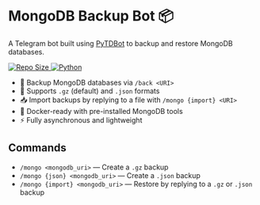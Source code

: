 # MongoDB Backup Bot 📦

A Telegram bot built using [PyTDBot](https://github.com/pytdbot/client) to backup and restore MongoDB databases.


  <!-- Repo Size -->
  <a href="https://github.com/lazzylam/">
    <img src="https://img.shields.io/github/repo-size/AshokShau/TgMongoBot?style=for-the-badge&color=success" alt="Repo Size"/>
  </a>

  <!-- Language -->
  <a href="https://www.python.org/">
    <img src="https://img.shields.io/badge/Written%20in-Python-orange?style=for-the-badge&logo=python" alt="Python"/>
  </a>

- 🔐 Backup MongoDB databases via `/back <URI>`
- 💾 Supports `.gz` (default) and `.json` formats
- 📥 Import backups by replying to a file with `/mongo {import} <URI>`
- 🐳 Docker-ready with pre-installed MongoDB tools
- ⚡ Fully asynchronous and lightweight

## Commands

- `/mongo <mongodb_uri>` — Create a `.gz` backup
- `/mongo {json} <mongodb_uri>` — Create a `.json` backup
- `/mongo {import} <mongodb_uri>` — Restore by replying to a `.gz` or `.json` backup
